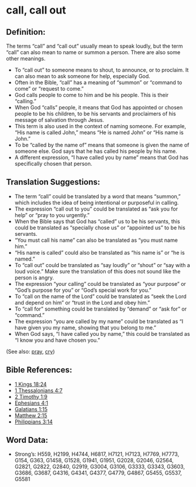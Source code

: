 # call, call out

## Definition:

The terms “call” and “call out” usually mean to speak loudly, but the term “call” can also mean to name or summon a person. There are also some other meanings.

* To “call out” to someone means to shout, to announce, or to proclaim. It can also mean to ask someone for help, especially God.
* Often in the Bible, “call” has a meaning of “summon” or “command to come” or “request to come.”
* God calls people to come to him and be his people. This is their “calling.”
* When God “calls” people, it means that God has appointed or chosen people to be his children, to be his servants and proclaimers of his message of salvation through Jesus.
* This term is also used in the context of naming someone. For example, “His name is called John,” means “He is named John” or “His name is John.”
* To be “called by the name of” means that someone is given the name of someone else. God says that he has called his people by his name.
* A different expression, “I have called you by name” means that God has specifically chosen that person.

## Translation Suggestions:

* The term “call” could be translated by a word that means “summon,” which includes the idea of being intentional or purposeful in calling.
* The expression “call out to you” could be translated as “ask you for help” or “pray to you urgently.”
* When the Bible says that God has “called” us to be his servants, this could be translated as “specially chose us” or “appointed us” to be his servants.
* “You must call his name” can also be translated as “you must name him.”
* “His name is called” could also be translated as “his name is” or “he is named.”
* To “call out” could be translated as “say loudly” or “shout” or “say with a loud voice.” Make sure the translation of this does not sound like the person is angry.
* The expression “your calling” could be translated as “your purpose” or “God’s purpose for you” or “God’s special work for you.”
* To “call on the name of the Lord” could be translated as “seek the Lord and depend on him” or “trust in the Lord and obey him.”
* To “call for” something could be translated by “demand” or “ask for” or “command.”
* The expression “you are called by my name” could be translated as “I have given you my name, showing that you belong to me.”
* When God says, “I have called you by name,” this could be translated as “I know you and have chosen you.”

(See also: [pray](../kt/pray.md), [cry](../other/cry.md))

## Bible References:

* [1 Kings 18:24](rc://en/tn/help/1ki/18/24)
* [1 Thessalonians 4:7](rc://en/tn/help/1th/04/07)
* [2 Timothy 1:9](rc://en/tn/help/2ti/01/09)
* [Ephesians 4:1](rc://en/tn/help/eph/04/01)
* [Galatians 1:15](rc://en/tn/help/gal/01/15)
* [Matthew 2:15](rc://en/tn/help/mat/02/15)
* [Philippians 3:14](rc://en/tn/help/php/03/14)

## Word Data:

* Strong’s: H559, H2199, H4744, H6817, H7121, H7123, H7769, H7773, G154, G363, G1458, G1528, G1941, G1951, G2028, G2046, G2564, G2821, G2822, G2840, G2919, G3004, G3106, G3333, G3343, G3603, G3686, G3687, G4316, G4341, G4377, G4779, G4867, G5455, G5537, G5581
